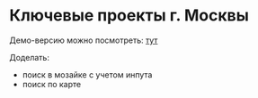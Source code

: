 # Ключевые проекты г. Москвы


Демо-версию можно посмотреть: [тут](https://inkinyam.github.io/gp-architect-archive/)

Доделать:
- поиск  в мозайке с учетом инпута
- поиск по карте

